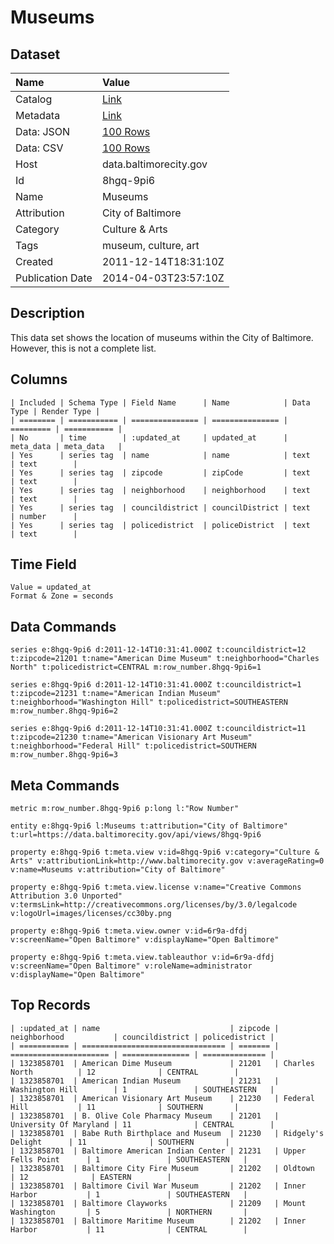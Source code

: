 # Museums

## Dataset

| Name | Value |
| :--- | :---- |
| Catalog | [Link](https://catalog.data.gov/dataset/museums-8ab53) |
| Metadata | [Link](https://data.baltimorecity.gov/api/views/8hgq-9pi6) |
| Data: JSON | [100 Rows](https://data.baltimorecity.gov/api/views/8hgq-9pi6/rows.json?max_rows=100) |
| Data: CSV | [100 Rows](https://data.baltimorecity.gov/api/views/8hgq-9pi6/rows.csv?max_rows=100) |
| Host | data.baltimorecity.gov |
| Id | 8hgq-9pi6 |
| Name | Museums |
| Attribution | City of Baltimore |
| Category | Culture & Arts |
| Tags | museum, culture, art |
| Created | 2011-12-14T18:31:10Z |
| Publication Date | 2014-04-03T23:57:10Z |

## Description

This data set shows the location of museums within the City of Baltimore. However, this is not a complete list.

## Columns

```ls
| Included | Schema Type | Field Name      | Name            | Data Type | Render Type |
| ======== | =========== | =============== | =============== | ========= | =========== |
| No       | time        | :updated_at     | updated_at      | meta_data | meta_data   |
| Yes      | series tag  | name            | name            | text      | text        |
| Yes      | series tag  | zipcode         | zipCode         | text      | text        |
| Yes      | series tag  | neighborhood    | neighborhood    | text      | text        |
| Yes      | series tag  | councildistrict | councilDistrict | text      | number      |
| Yes      | series tag  | policedistrict  | policeDistrict  | text      | text        |
```

## Time Field

```ls
Value = updated_at
Format & Zone = seconds
```

## Data Commands

```ls
series e:8hgq-9pi6 d:2011-12-14T10:31:41.000Z t:councildistrict=12 t:zipcode=21201 t:name="American Dime Museum" t:neighborhood="Charles North" t:policedistrict=CENTRAL m:row_number.8hgq-9pi6=1

series e:8hgq-9pi6 d:2011-12-14T10:31:41.000Z t:councildistrict=1 t:zipcode=21231 t:name="American Indian Museum" t:neighborhood="Washington Hill" t:policedistrict=SOUTHEASTERN m:row_number.8hgq-9pi6=2

series e:8hgq-9pi6 d:2011-12-14T10:31:41.000Z t:councildistrict=11 t:zipcode=21230 t:name="American Visionary Art Museum" t:neighborhood="Federal Hill" t:policedistrict=SOUTHERN m:row_number.8hgq-9pi6=3
```

## Meta Commands

```ls
metric m:row_number.8hgq-9pi6 p:long l:"Row Number"

entity e:8hgq-9pi6 l:Museums t:attribution="City of Baltimore" t:url=https://data.baltimorecity.gov/api/views/8hgq-9pi6

property e:8hgq-9pi6 t:meta.view v:id=8hgq-9pi6 v:category="Culture & Arts" v:attributionLink=http://www.baltimorecity.gov v:averageRating=0 v:name=Museums v:attribution="City of Baltimore"

property e:8hgq-9pi6 t:meta.view.license v:name="Creative Commons Attribution 3.0 Unported" v:termsLink=http://creativecommons.org/licenses/by/3.0/legalcode v:logoUrl=images/licenses/cc30by.png

property e:8hgq-9pi6 t:meta.view.owner v:id=6r9a-dfdj v:screenName="Open Baltimore" v:displayName="Open Baltimore"

property e:8hgq-9pi6 t:meta.view.tableauthor v:id=6r9a-dfdj v:screenName="Open Baltimore" v:roleName=administrator v:displayName="Open Baltimore"
```

## Top Records

```ls
| :updated_at | name                             | zipcode | neighborhood           | councildistrict | policedistrict | 
| =========== | ================================ | ======= | ====================== | =============== | ============== | 
| 1323858701  | American Dime Museum             | 21201   | Charles North          | 12              | CENTRAL        | 
| 1323858701  | American Indian Museum           | 21231   | Washington Hill        | 1               | SOUTHEASTERN   | 
| 1323858701  | American Visionary Art Museum    | 21230   | Federal Hill           | 11              | SOUTHERN       | 
| 1323858701  | B. Olive Cole Pharmacy Museum    | 21201   | University Of Maryland | 11              | CENTRAL        | 
| 1323858701  | Babe Ruth Birthplace and Museum  | 21230   | Ridgely's Delight      | 11              | SOUTHERN       | 
| 1323858701  | Baltimore American Indian Center | 21231   | Upper Fells Point      | 1               | SOUTHEASTERN   | 
| 1323858701  | Baltimore City Fire Museum       | 21202   | Oldtown                | 12              | EASTERN        | 
| 1323858701  | Baltimore Civil War Museum       | 21202   | Inner Harbor           | 1               | SOUTHEASTERN   | 
| 1323858701  | Baltimore Clayworks              | 21209   | Mount Washington       | 5               | NORTHERN       | 
| 1323858701  | Baltimore Maritime Museum        | 21202   | Inner Harbor           | 11              | CENTRAL        | 
```